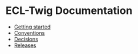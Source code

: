 # ECL-Twig Documentation

- [Getting started](./getting-started.md)
- [Conventions](./conventions.md)
- [Decisions](./decisions)
- [Releases](./release.md)
